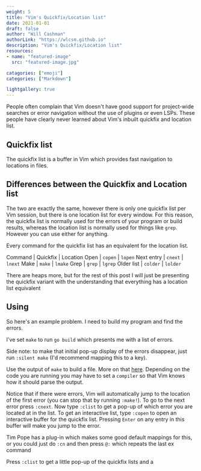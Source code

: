 ```yaml
---
weight: 5
title: "Vim's Quickfix/Location list"
date: 2021-01-01
draft: false
author: "Will Cashman"
authorLink: "https://wlcsm.github.io"
description: "Vim's Quickfix/Location list"
resources:
- name: "featured-image"
  src: "featured-image.jpg"

catagories: ["emoji"]
categories: ["Markdown"]

lightgallery: true
---
```


People often complain that Vim doesn't have good support for project-wide searches or error navigation without the use of plugins or even LSPs. These people have clearly never learned about Vim's inbuilt quickfix and location list.


## Quickfix list

The quickfix list is a buffer in Vim which provides fast navigation to locations in files. 


## Differences between the Quickfix and Location list

The two are exactly the same, however there is only one quickfix list per Vim session, but there is one location list for every window. For this reason, the quickfix list is normally used for the errors of your program or build results, whereas the location list is normally used for things like `grep`. However you can use either for anything.

Every command for the quickfix list has an equivalent for the location list. 

Command | Quickfix | Location 
Open | `copen` | `lopen`
Next entry | `cnext` | `lnext`
Make | `make` | `lmake`
Grep | `grep` | `lgrep`
Older list | `colder` | `lolder`

There are heaps more, but for the rest of this post I will just be presenting the quickfix variant with the understanding that everything has a location list equivalent

## Using

So here's an example problem. I need to build my program and find the errors.

I've set `make` to run `go build` which presents me with a list of errors. 

Side note: to make that initial pop-up display of the errors disappear, just run `:silent make` (I'd recommend mapping this to a key).

Use the output of `make` to build a file. More on that [here](). Depending on the code you are running you may have to set a `compiler` so that Vim knows how it should parse the output. 

Notice that if there were errors, Vim will automatically jump to the location of the first error (you can stop that by running `:make!`). To go to the next error press `:cnext`. Now type `:clist` to get a pop-up of which error you are located at in the list. To get an interactive list, type `:copen` to open an interactive buffer for the quickfix list. Pressing `Enter` on any entry in this buffer will make you jump to the error.

Tim Pope has a plug-in which makes some good default mappings for this, or you could just do `:cn` and then press `@:` which repeats the last ex command

Press `:clist` to get a little pop-up of the quickfix lists and a 

